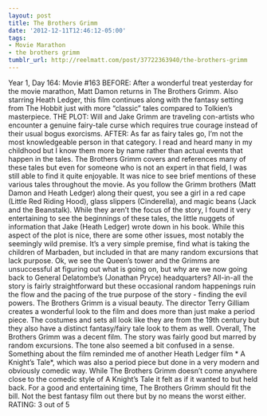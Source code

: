 ```yaml
---
layout: post
title: The Brothers Grimm
date: '2012-12-11T12:46:12-05:00'
tags:
- Movie Marathon
- the brothers grimm
tumblr_url: http://reelmatt.com/post/37722363940/the-brothers-grimm
---
```

Year 1, Day 164: Movie #163
BEFORE: After a wonderful treat yesterday for the movie marathon, Matt Damon returns in The Brothers Grimm. Also starring Heath Ledger, this film continues along with the fantasy setting from The Hobbit just with more “classic” tales compared to Tolkien’s masterpiece.
THE PLOT: Will and Jake Grimm are traveling con-artists who encounter a genuine fairy-tale curse which requires true courage instead of their usual bogus exorcisms.
AFTER: As far as fairy tales go, I’m not the most knowledgeable person in that category. I read and heard many in my childhood but I know them more by name rather than actual events that happen in the tales. The Brothers Grimm covers and references many of these tales but even for someone who is not an expert in that field, I was still able to find it quite enjoyable.
It was nice to see brief mentions of these various tales throughout the movie. As you follow the Grimm brothers (Matt Damon and Heath Ledger) along their quest, you see a girl in a red cape (Little Red Riding Hood), glass slippers (Cinderella), and magic beans (Jack and the Beanstalk). While they aren’t the focus of the story, I found it very entertaining to see the beginnings of these tales, the little nuggets of information that Jake (Heath Ledger) wrote down in his book.
While this aspect of the plot is nice, there are some other issues, most notably the seemingly wild premise. It’s a very simple premise, find what is taking the children of Marbaden, but included in that are many random excursions that lack purpose. Ok, we see the Queen’s tower and the Grimms are unsuccessful at figuring out what is going on, but why are we now going back to General Delatombe’s (Jonathan Pryce) headquarters? All-in-all the story is fairly straightforward but these occasional random happenings ruin the flow and the pacing of the true purpose of the story - finding the evil powers.
The Brothers Grimm is a visual beauty. The director Terry Gilliam creates a wonderful look to the film and does more than just make a period piece. The costumes and sets all look like they are from the 19th century but they also have a distinct fantasy/fairy tale look to them as well.
Overall, The Brothers Grimm was a decent film. The story was fairly good but marred by random excursions. The tone also seemed a bit confused in a sense. Something about the film reminded me of another Heath Ledger film * A Knight’s Tale*, which was also a period piece but done in a very modern and obviously comedic way. While The Brothers Grimm doesn’t come anywhere close to the comedic style of A Knight’s Tale it felt as if it wanted to but held back. For a good and entertaining time, The Brothers Grimm should fit the bill. Not the best fantasy film out there but by no means the worst either.
RATING: 3 out of 5
